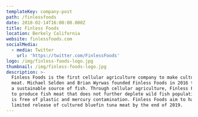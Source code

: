 ```yaml
---
templateKey: company-post
path: /finlessfoods
date: 2018-02-14T16:00:00.000Z
title: Finless Foods
location: Berkely California
website: finlessfoods.com
socialMedia:
  - media: Twitter
    url: 'https://twitter.com/FinlessFoods'
logo: /img/finless-foods-logo.jpg
thumbnail: /img/finless-foods-logo.jpg
description: >-
  Finless Foods is the first cellular agriculture company to make cultured fish
  meat. Michael Selden and Brian Wyrwas founded Finless Foods in 2016 to create
  a sustainable source of fish. Through cellular agriculture, Finless Foods aim
  to produce fish meat that does not further deplete wild fish populations and
  is free of plastic and mercury contamination. Finless Foods aim to have a
  limited release of cultured bluefin tuna meat by the end of 2019.
---
```


